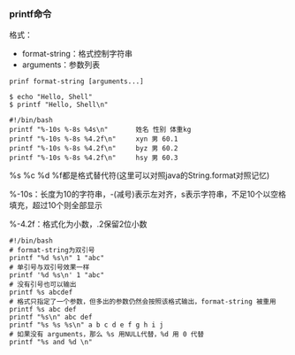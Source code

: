 ### printf命令

格式：

- format-string：格式控制字符串
- arguments：参数列表

```shell
prinf format-string [arguments...]
```

```shell
$ echo "Hello, Shell"
$ printf "Hello, Shell\n"
```

```shell
#!/bin/bash
printf "%-10s %-8s %4s\n" 		姓名 性别 体重kg	
printf "%-10s %-8s %4.2f\n" 	xyn 男 60.1
printf "%-10s %-8s %4.2f\n" 	byz 男 60.2
printf "%-10s %-8s %4.2f\n" 	hsy 男 60.3
```

%s %c %d %f都是格式替代符(这里可以对照java的String.format对照记忆)

%-10s：长度为10的字符串，-(减号)表示左对齐，s表示字符串，不足10个以空格填充，超过10个则全部显示

%-4.2f：格式化为小数，.2保留2位小数

```shell
#!/bin/bash
# format-string为双引号
printf "%d %s\n" 1 "abc"
# 单引号与双引号效果一样 
printf '%d %s\n' 1 "abc" 
# 没有引号也可以输出
printf %s abcdef
# 格式只指定了一个参数，但多出的参数仍然会按照该格式输出，format-string 被重用
printf %s abc def
printf "%s\n" abc def
printf "%s %s %s\n" a b c d e f g h i j
# 如果没有 arguments，那么 %s 用NULL代替，%d 用 0 代替
printf "%s and %d \n" 
```

